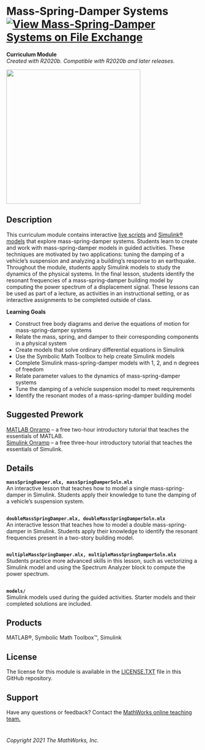 # Mass-Spring-Damper Systems [![View Mass-Spring-Damper Systems on File Exchange](https://www.mathworks.com/matlabcentral/images/matlab-file-exchange.svg)](https://www.mathworks.com/matlabcentral/fileexchange/94585-mass-spring-damper-systems)
**Curriculum Module**  
_Created with R2020b. Compatible with R2020b and later releases._  

<img src="https://user-images.githubusercontent.com/81383420/122805177-c65f6500-d296-11eb-9684-5f1f70b4ea03.gif" width="350">

## Description ##
This curriculum module contains interactive [live scripts](https://www.mathworks.com/products/matlab/live-editor.html) and [Simulink&reg; models](https://www.mathworks.com/products/simulink.html) that explore mass-spring-damper systems. Students learn to create and work with mass-spring-damper models in guided activities. These techniques are motivated by two applications: tuning the damping of a vehicle’s suspension and analyzing a building’s response to an earthquake. Throughout the module, students apply Simulink models to study the dynamics of the physical systems. In the final lesson, students identify the resonant frequencies of a mass-spring-damper building model by computing the power spectrum of a displacement signal. These lessons can be used as part of a lecture, as activities in an instructional setting, or as interactive assignments to be completed outside of class.

**Learning Goals**
- Construct free body diagrams and derive the equations of motion for mass-spring-damper systems
- Relate the mass, spring, and damper to their corresponding components in a physical system
- Create models that solve ordinary differential equations in Simulink
- Use the Symbolic Math Toolbox to help create Simulink models
- Complete Simulink mass-spring-damper models with 1, 2, and n degrees of freedom
- Relate parameter values to the dynamics of mass-spring-damper systems
- Tune the damping of a vehicle suspension model to meet requirements
- Identify the resonant modes of a mass-spring-damper building model

## Suggested Prework ##
[MATLAB Onramp](https://www.mathworks.com/learn/tutorials/matlab-onramp.html) – a free two-hour introductory tutorial that teaches the essentials of MATLAB.
<br>
[Simulink Onramp](https://www.mathworks.com/learn/tutorials/simulink-onramp.html) – a free three-hour introductory tutorial that teaches the essentials of Simulink.

## Details ##

**`massSpringDamper.mlx, massSpringDamperSoln.mlx`**  
An interactive lesson that teaches how to model a single mass-spring-damper in Simulink. Students apply their knowledge to tune the damping of a vehicle’s suspension system.

## ##
**`doubleMassSpringDamper.mlx, doubleMassSpringDamperSoln.mlx`**  
An interactive lesson that teaches how to model a double mass-spring-damper in Simulink. Students apply their knowledge to identify the resonant frequencies present in a two-story building model.

## ##
**`multipleMassSpringDamper.mlx, multipleMassSpringDamperSoln.mlx`**  
Students practice more advanced skills in this lesson, such as vectorizing a Simulink model and using the Spectrum Analyzer block to compute the power spectrum.

## ##
**`models/`**  
Simulink models used during the guided activities. Starter models and their completed solutions are included.

## Products ##
MATLAB&reg;, Symbolic Math Toolbox&trade;, Simulink

## License ##
The license for this module is available in the [LICENSE.TXT](license.txt) file in this GitHub repository.

## Support ##
Have any questions or feedback? Contact the <a href="mailto:onlineteaching@mathworks.com">MathWorks online teaching team.</a>

# #


_Copyright 2021 The MathWorks, Inc._
